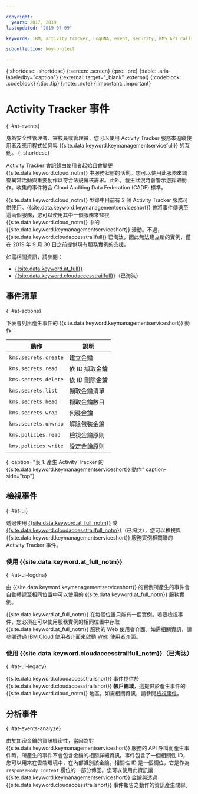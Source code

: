 ```yaml
---

copyright:
  years: 2017, 2019
lastupdated: "2019-07-09"

keywords: IBM, activity tracker, LogDNA, event, security, KMS API calls, monitor KMS events

subcollection: key-protect

---
```


{:shortdesc: .shortdesc}
{:screen: .screen}
{:pre: .pre}
{:table: .aria-labeledby="caption"}
{:external: target="_blank" .external}
{:codeblock: .codeblock}
{:tip: .tip}
{:note: .note}
{:important: .important}

<!-- Include your AT events file in the Reference nav group in your toc file. -->

<!-- Make sure that the AT events file has the H1 ID set to: {: #at_events} -->

# Activity Tracker 事件
{: #at-events}

身為安全性管理者、審核員或管理員，您可以使用 Activity Tracker 服務來追蹤使用者及應用程式如何與 {{site.data.keyword.keymanagementservicefull}} 的互動。
{: shortdesc}

<!-- There are multiple scenarios depending on which version of Activity Tracker is enabled in your service. Choose the scenario that best suits your service, and delete the other ones.--> 

<!-- Scenario 3. Add if your service is AT-enabled for IBM Cloud Activity Tracker with LogDNA and also for IBM Cloud Activity Tracker  -->

Activity Tracker 會記錄由使用者起始且會變更 {{site.data.keyword.cloud_notm}} 中服務狀態的活動。您可以使用此服務來調查異常活動與重要動作以符合法規審核需求。此外，發生狀況時會警示您採取動作。收集的事件符合 Cloud Auditing Data Federation (CADF) 標準。 

{{site.data.keyword.cloud_notm}} 型錄中目前有 2 個 Activity Tracker 服務可供使用。{{site.data.keyword.keymanagementserviceshort}} 會將事件傳送至這兩個服務，您可以使用其中一個服務來監視 {{site.data.keyword.cloud_notm}} 中的 {{site.data.keyword.keymanagementserviceshort}} 活動。不過，{{site.data.keyword.cloudaccesstrailfull}} 已淘汰，因此無法建立新的實例，僅在 2019 年 9 月 30 日之前提供現有服務實例的支援。

如需相關資訊，請參閱：
* [{{site.data.keyword.at_full}}](/docs/services/Activity-Tracker-with-LogDNA?topic=logdnaat-getting-started#getting-started)
* [{{site.data.keyword.cloudaccesstrailfull}}](/docs/services/cloud-activity-tracker?topic=cloud-activity-tracker-getting-started)（已淘汰）

<!-- If you have multiple events that might not be related, you can create different sections to group them. -->

## 事件清單
{: #at-actions}

下表會列出產生事件的 {{site.data.keyword.keymanagementserviceshort}} 動作：

|動作|說明|
| ------------------------ | --------------------------- |
| `kms.secrets.create` |建立金鑰|
| `kms.secrets.read`   |依 ID 擷取金鑰|
| `kms.secrets.delete` |依 ID 刪除金鑰|
| `kms.secrets.list`   |擷取金鑰清單|
| `kms.secrets.head`   |擷取金鑰數目|
| `kms.secrets.wrap`   |包裝金鑰|
| `kms.secrets.unwrap` |解除包裝金鑰|
| `kms.policies.read`  |檢視金鑰原則|
| `kms.policies.write` |設定金鑰原則|
{: caption="表 1. 產生 Activity Tracker 的 {{site.data.keyword.keymanagementserviceshort}} 動作" caption-side="top"}

## 檢視事件
{: #at-ui}

透過使用 [{{site.data.keyword.at_full_notm}}](/docs/services/Activity-Tracker-with-LogDNA?topic=logdnaat-getting-started#getting-started) 或 [{{site.data.keyword.cloudaccesstrailfull_notm}}](/docs/services/cloud-activity-tracker?topic=cloud-activity-tracker-getting-started)（已淘汰），您可以檢視與 {{site.data.keyword.keymanagementserviceshort}} 服務實例相關聯的 Activity Tracker 事件。

<!-- As in the previous section, there are multiple scenarios depending on which version of Activity Tracker is enabled in your service. Choose the scenario that best suits your service, and delete the other ones. --> 

<!-- Scenario 3: If your service is AT-enabled for IBM Cloud Activity Tracker with LogDNA and also for IBM Cloud Activity Tracker, add the information that is relevant from scenario 1 and scenario 2. -->

<!-- Option 2: Location based service: A location-based service generates events in the same location where the service instance is provisioned. For example, Certificate Manager. -->

### 使用 {{site.data.keyword.at_full_notm}}
{: #at-ui-logdna}

由 {{site.data.keyword.keymanagementserviceshort}} 的實例所產生的事件會自動轉遞至相同位置中可以使用的 {{site.data.keyword.at_full_notm}} 服務實例。 

{{site.data.keyword.at_full_notm}} 在每個位置只能有一個實例。若要檢視事件，您必須在可以使用服務實例的相同位置中存取 {{site.data.keyword.at_full_notm}} 服務的 Web 使用者介面。如需相關資訊，請參閱[透過 IBM Cloud 使用者介面來啟動 Web 使用者介面](/docs/services/Activity-Tracker-with-LogDNA?topic=logdnaat-launch#launch_step2)。

<!-- Option 2: Add the following sentence if your service sends events to the account domain. -->

### 使用 {{site.data.keyword.cloudaccesstrailfull_notm}}（已淘汰）
{: #at-ui-legacy}

{{site.data.keyword.cloudaccesstrailshort}} 事件提供於 {{site.data.keyword.cloudaccesstrailshort}} **帳戶網域**，這提供於產生事件的 {{site.data.keyword.cloud_notm}} 地區。如需相關資訊，請參閱[檢視事件](/docs/services/cloud-activity-tracker/how-to/manage-events-ui?topic=cloud-activity-tracker-getting-started#gs_step4)。


## 分析事件
{: #at-events-analyze}

<!-- Provide information about the events in your service that add additional information in requestData and responseData. See the IAM Events topic for a sample topic that includes this section: https://cloud.ibm.com/docs/services/Activity-Tracker-with-LogDNA?topic=logdnaat-at_events_iam.  -->

由於加密金鑰的資訊機密性，當因為對 {{site.data.keyword.keymanagementserviceshort}} 服務的 API 呼叫而產生事件時，所產生的事件不會包含金鑰的相關詳細資訊。事件包含了一個相關性 ID，您可以用來在雲端環境中，在內部識別該金鑰。相關性 ID 是一個欄位，它是作為 `responseBody.content` 欄位的一部分傳回。您可以使用此資訊讓 {{site.data.keyword.keymanagementserviceshort}} 金鑰與透過 {{site.data.keyword.cloudaccesstrailshort}} 事件報告之動作的資訊產生關聯。
